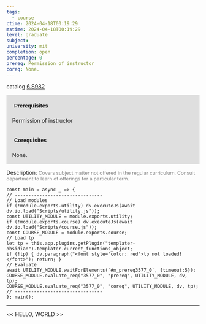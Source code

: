 ```yaml
---
tags:
  - course
ctime: 2024-04-18T00:19:29
mstime: 2024-04-18T00:19:29
level: graduate
subject: 
university: mit
completion: open
percentage: 0
prereq: Permission of instructor
coreq: None.
---
```


catalog [6.S982](http://student.mit.edu/catalog/m6e.html#6.S982)

<span style="display: block; padding: 15px; background-color: rgb(100, 100, 100, 0.2);"><font id="m_prereq3577_0" style="display: block; font-family: Arial, sans-serif; font-weight: bold; padding: 5px">Prerequisites</font><br><span id="prereq3577_0">Permission of instructor</span></span>
<span style="display: block; padding: 15px; background-color: rgb(100, 100, 100, 0.2);"><font id="m_coreq3577_0" style="display: block; font-family: Arial, sans-serif; font-weight: bold; padding: 5px">Corequisites</font><br><span id="coreq3577_0">None.</span></span>

<font style="">Description:</font>
<font style="color: grey; font-size: 0.8rem;">Covers subject matter not offered in the regular curriculum. Consult department to learn of offerings for a particular term.</font>

```dataviewjs
const main = async _ => {
// --------------------------------
// Load modules
if (!module.exports.utility) dv.executeJs(await dv.io.load("Scripts/utility.js"));
const UTILITY_MODULE = module.exports.utility;
if (!module.exports.course) dv.executeJs(await dv.io.load("Scripts/course.js"));
const COURSE_MODULE = module.exports.course;
// Load tp
let tp = this.app.plugins.getPlugin("templater-obsidian").templater.current_functions_object;
if (!tp) { dv.paragraph("<font style='color: red'>tp not loaded!</font>"); return; }
// Evaluate
await UTILITY_MODULE.waitForElements(`#m_prereq3577_0`, {timeout:5});
COURSE_MODULE.evaluate_req("3577_0", "prereq", UTILITY_MODULE, dv, tp);
COURSE_MODULE.evaluate_req("3577_0", "coreq", UTILITY_MODULE, dv, tp);
// --------------------------------
}; main();
```

---

<< HELLO, WORLD >>
